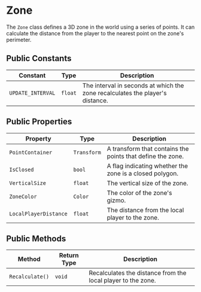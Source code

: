 # Zone

The `Zone` class defines a 3D zone in the world using a series of points. It can calculate the distance from the player to the nearest point on the zone's perimeter.

## Public Constants

| Constant          | Type    | Description                                                              |
| ----------------- | ------- | ------------------------------------------------------------------------ |
| `UPDATE_INTERVAL` | `float` | The interval in seconds at which the zone recalculates the player's distance. |

## Public Properties

| Property            | Type      | Description                                                        |
| ------------------- | --------- | ------------------------------------------------------------------ |
| `PointContainer`    | `Transform` | A transform that contains the points that define the zone.         |
| `IsClosed`          | `bool`    | A flag indicating whether the zone is a closed polygon.            |
| `VerticalSize`      | `float`   | The vertical size of the zone.                                     |
| `ZoneColor`         | `Color`   | The color of the zone's gizmo.                                     |
| `LocalPlayerDistance` | `float`   | The distance from the local player to the zone.                    |

## Public Methods

| Method        | Return Type | Description                                             |
| ------------- | ----------- | ------------------------------------------------------- |
| `Recalculate()` | `void`      | Recalculates the distance from the local player to the zone. |
